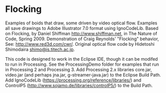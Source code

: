 # Flocking

Examples of boids that draw, some driven by video optical flow.
Examples all save drawings to Adobe Illustrator 7.0 format using IgnoCodeLib.
Based on Flocking, by Daniel Shiffman <http://www.shiffman.net>, in The Nature of Code, Spring 2009.
Demonstration of Craig Reynolds' "Flocking" behavior, See: http://www.red3d.com/cwr/.
Original optical flow code by Hidetoshi Shimodaira shimo@is.titech.ac.jp.

This code is designed to work in the Eclipse IDE, though it can be modifed to run in Processing.
See the ProcessingDemo folder for examples that run in Processing 2 and Processing 3.
Add Processing 2.x libraries core.jar, video.jar (and perhaps jna.jar, g-streamer-java.jar) to the Eclipse Build Path.
Add IgnoCodeLib (https://processing.org/reference/libraries/) and ControlP5 (http://www.sojamo.de/libraries/controlP5/) to the Build Path.
